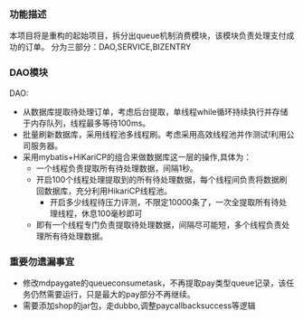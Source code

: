 ### 功能描述
本项目将是重构的起始项目，拆分出queue机制消费模块，该模块负责处理支付成功的订单。
分为三部分：DAO,SERVICE,BIZENTRY
### DAO模块
DAO:
  * 从数据库提取待处理订单，考虑后台提取，单线程while循环持续执行并存储于内存队列，线程最多等待100ms。
  * 批量刷新数据库，采用线程池多线程刷。考虑采用高效线程池并作测试!利用公司服务器。
  * 采用mybatis+HiKariCP的组合来做数据库这一层的操作,具体为：
      * 一个线程负责提取所有待处理数据，间隔1秒。
      * 开启100个线程处理提取到的所有待处理数据，每个线程间负责将数据刷回数据库，充分利用HikariCP线程池。
          * 开启多少线程待压力评测，不限定10000条了，一次全提取所有待处理线程，休息100毫秒即可
      * 即有一个线程专门负责提取待处理数据，间隔尽可能短，多个线程负责处理所有待处理数据。


### 重要勿遗漏事宜
  * 修改mdpaygate的queueconsumetask，不再提取pay类型queue记录，该任务仍然需要运行，只是最大的pay部分不再继续。
  * 需要添加shop的jar包，走dubbo,调整paycallbacksuccess等逻辑
